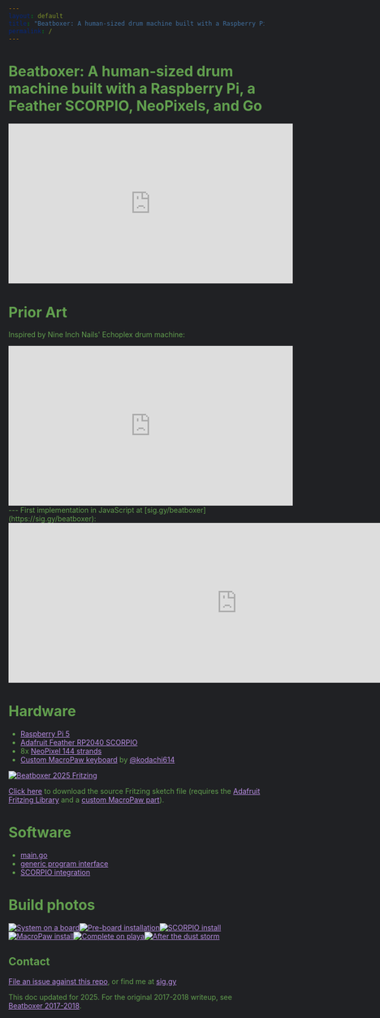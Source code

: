 ```yaml
---
layout: default
title: "Beatboxer: A human-sized drum machine built with a Raspberry Pi, a Feather SCORPIO, NeoPixels, and Go"
permalink: /
---
```


<style>
  :root { color-scheme: dark; }
  html, body, h1, h2 { background:#202124; color:#619e4e; }
  a { color:#b88de3; }
  a:visited { color:#a774d6; }
  pre, code { background:#111; color:#619e4e; }
  hr { border-color:#333; }
</style>

# Beatboxer: A human-sized drum machine built with a Raspberry Pi, a Feather SCORPIO, NeoPixels, and Go

<iframe width="560" height="315" src="https://www.youtube.com/embed/MepepCV4EUw" frameborder="0" allowfullscreen></iframe>

# Prior Art

Inspired by Nine Inch Nails' Echoplex drum machine:

<iframe width="560" height="315" src="https://www.youtube.com/embed/6O_92BTrUcA" frameborder="0" allowfullscreen></iframe>
---
First implementation in JavaScript at [sig.gy/beatboxer](https://sig.gy/beatboxer):

<iframe width="900" height="315" src="https://sig.gy/beatboxer" frameborder="0" allowfullscreen></iframe>

# Hardware

- [Raspberry Pi 5](https://www.raspberrypi.com/products/raspberry-pi-5/)
- [Adafruit Feather RP2040 SCORPIO](https://www.adafruit.com/product/5650)
- 8x [NeoPixel 144 strands](https://www.adafruit.com/product/2847)
- [Custom MacroPaw keyboard](https://github.com/kodachi614/macropaw) by [@kodachi614](https://github.com/kodachi614)

<a href="assets/images/bbox2025_fritzing.webp" data-lightbox="bbox2025_fritzing" data-title="Beatboxer 2025 Fritzing"><img src="assets/images/bbox2025_fritzing.webp" alt="Beatboxer 2025 Fritzing" class="thumbnail mid"></a>

<a href="assets/images/bbox2025_fritzing.fzz">Click here</a> to download the source Fritzing sketch file (requires the <a href="https://github.com/adafruit/Fritzing-Library">Adafruit Fritzing Library</a> and a <a href="https://github.com/siggy/macropaw/blob/main/Beatboxer/renders/macropaw_beatboxer_small.fzpz">custom MacroPaw part</a>).

# Software

- [main.go](https://github.com/siggy/bbox/blob/main/cmd/bbox/main.go)
- [generic program interface](https://github.com/siggy/bbox/blob/main/pkg/program/program.go#L16-L32)
- [SCORPIO integration](https://github.com/siggy/bbox/tree/main/scorpio)

# Build photos

<a
href="assets/images/bbox2025_board.webp" data-lightbox="bbox2025" data-title="System on a board"><img
  src="assets/images/bbox2025_board.webp" alt="System on a board" class="thumbnail mid"></a><a
href="assets/images/bbox2025_preboard.webp" data-lightbox="bbox2025" data-title="Pre-board installation"><img
  src="assets/images/bbox2025_preboard.webp" alt="Pre-board installation" class="thumbnail mid"></a><a
href="assets/images/bbox2025_scorpio.webp" data-lightbox="bbox2025" data-title="SCORPIO install"><img
  src="assets/images/bbox2025_scorpio.webp" alt="SCORPIO install" class="thumbnail mid"></a><a
href="assets/images/bbox2025_macropaw.webp" data-lightbox="bbox2025" data-title="MacroPaw install"><img
  src="assets/images/bbox2025_macropaw.webp" alt="MacroPaw install" class="thumbnail mid"></a><a
href="assets/images/bbox2025_playa.webp" data-lightbox="bbox2025" data-title="Complete on playa"><img
  src="assets/images/bbox2025_playa.webp" alt="Complete on playa" class="thumbnail mid"></a><a
href="assets/images/bbox2025_dust.webp" data-lightbox="bbox2025" data-title="After the dust storm"><img
  src="assets/images/bbox2025_dust.webp" alt="After the dust storm" class="thumbnail mid">
</a>

## Contact

<a href="https://github.com/siggy/bbox/issues">File an issue against this repo</a>, or find me at <a href="https://sig.gy">sig.gy</a>

This doc updated for 2025. For the original 2017-2018 writeup, see [Beatboxer 2017-2018](2017-2018).

<script src="https://ajax.googleapis.com/ajax/libs/jquery/2.1.4/jquery.min.js"></script>
<script src="assets/js/lightbox.min.js"></script>

<script>
  (function(i,s,o,g,r,a,m){i['GoogleAnalyticsObject']=r;i[r]=i[r]||function(){
  (i[r].q=i[r].q||[]).push(arguments)},i[r].l=1*new Date();a=s.createElement(o),
  m=s.getElementsByTagName(o)[0];a.async=1;a.src=g;m.parentNode.insertBefore(a,m)
  })(window,document,'script','https://www.google-analytics.com/analytics.js','ga');
  ga('create', 'UA-27834075-1', 'auto');
  ga('send', 'pageview');
</script>
